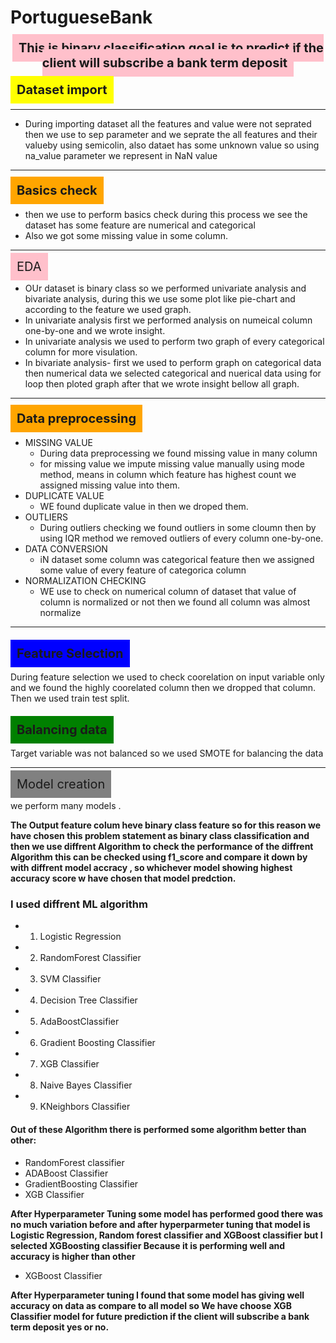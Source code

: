 # PortugueseBank

#### <center> <span style="font-size: 20px; background-color: pink; padding: 10px;">This is binary classification goal is to predict if the client will subscribe a bank term deposit
</span>


#### <span style="font-size: 20px; background-color: yellow; padding: 10px;">Dataset import</span>
-----------------------------------------------------------------------------------
-   During importing dataset all the features and value
    were not seprated then we use to sep parameter and we seprate the all features and their valueby using semicolin, also 
    dataet has some unknown value so using na_value parameter we represent in NaN value
------------------------------------------------------------------------------------------------------
#### <span style="font-size: 20px; background-color: orange; padding: 10px;">Basics check
- then we use to perform basics check during this process we see the dataset has some feature are numerical and categorical 
- Also we got some missing value in some column.</span>
------------------------------------------------------------------------------------------------------------
<span style="font-size: 20px; background-color: pink; padding: 10px;">EDA</span>
- OUr dataset is binary class so we performed univariate analysis and bivariate analysis, during this we use some plot like pie-chart and according to the feature we used graph.
- In univariate analysis first we performed analysis on numeical column one-by-one and we wrote insight. 
- In univariate analysis we used to perform two graph of every categorical column for more visulation.
- In bivariate analysis- first we used to perform graph on categorical data then numerical data we selected categorical and nuerical data using for loop then ploted graph after that we wrote insight bellow all graph.
--------------------------------------------------------------------------------------------------
#### <span style="font-size: 20px; background-color: orange; padding: 10px;">Data preprocessing</span>
- MISSING VALUE
    - During data preprocessing we found missing value in many column
    - for missing value we impute missing value manually using mode method, means in column which feature has highest count we assigned missing value into them.
- DUPLICATE VALUE
    - WE found duplicate value in then we droped them.
- OUTLIERS
    - During outliers checking we found outliers in some cloumn then by using IQR method we removed outliers of every column one-by-one.
- DATA CONVERSION
    - iN dataset some column was categorical feature then we assigned some value of every feature of categorica column
- NORMALIZATION CHECKING
    - WE use to check on numerical column of dataset that value of column is normalized or not then we found all column was almost normalize
 ------------------------------------------------------------------------------
<span style="font-size: 20px; background-color: blue; padding: 10px;">Feature Selection</span>
----------------------------------------------------------------------------------------------
 During feature selection we used to check coorelation on input variable only and we found the highly coorelated column then we dropped that column. Then we used train test split.

<span style="font-size: 20px; background-color: green; padding: 10px;">Balancing data</span>
--------------------------------------------------------------------------------------------------
  Target variable was not balanced so we used SMOTE for balancing the data

--------------------------------------------------------------------------------------
    
<span style="font-size: 20px; background-color: gray; padding: 10px;">Model creation</span>

  we perform many models .


**The Output feature colum heve binary class feature so for this reason we have chosen this problem statement as binary class classification and then we use diffrent Algorithm to check the performance of the diffrent Algorithm this can be checked using f1_score and compare it down by with diffrent model accracy , so whichever model showing highest accuracy score w have chosen that model predction.**

### I used diffrent ML algorithm

  - 1. Logistic Regression
  - 2. RandomForest Classifier
  - 3. SVM Classifier
  - 4. Decision Tree Classifier
  - 5. AdaBoostClassifier
  - 6. Gradient Boosting Classifier
  - 7. XGB Classifier
  - 8. Naive Bayes Classifier
  - 9. KNeighbors Classifier


#### Out of these Algorithm there is performed some algorithm better than other:

 - RandomForest classifier
 - ADABoost Classifier
 - GradientBoosting Classifier
 - XGB Classifier


**After Hyperparameter Tuning some model has performed good there was no much variation before and after hyperparmeter tuning that model is Logistic Regression, Random forest classifier and XGBoost classifier but I selected XGBoosting classifier Because it is performing well and accuracy is higher than other**
 
 - XGBoost Classifier


**After Hyperparameter tuning I found that some model has  giving well accuracy on data as compare to all model so We have choose XGB Classifier model for future prediction if the client will subscribe a bank term deposit yes or no.**
